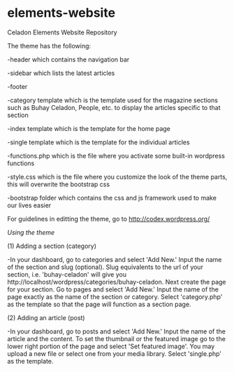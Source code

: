 # elements-website
Celadon Elements Website Repository

The theme has the following:

  -header which contains the navigation bar
  
  -sidebar which lists the latest articles
  
  -footer 
  
  -category template which is the template used for the magazine sections such as Buhay Celadon, People, etc. to display the articles specific to that section
  
  -index template which is the template for the home page
  
  -single template which is the template for the individual articles
  
  -functions.php which is the file where you activate some built-in wordpress functions
  
  -style.css which is the file where you customize the look of the theme parts, this will overwrite the bootstrap css
  
  -bootstrap folder which contains the css and js framework used to make our lives easier

For guidelines in editting the theme, go to http://codex.wordpress.org/ 

*Using the theme*

(1) Adding a section (category)

  -In your dashboard, go to categories and select 'Add New.' Input the name of the section and slug (optional). Slug equivalents to the url of your section, i.e. 'buhay-celadon' will give you http://localhost/wordpress/categories/buhay-celadon. Next create the page for your section. Go to pages and select 'Add New.' Input the name of the page exactly as the name of the section or category. Select 'category.php' as the template so that the page will function as a section page.
  
(2) Adding an article (post)

-In your dashboard, go to posts and select 'Add New.' Input the name of the article and the content. To set the thumbnail or the featured image go to the lower right portion of the page and select 'Set featured image'. You may upload a new file or select one from your media library. Select 'single.php' as the template.
